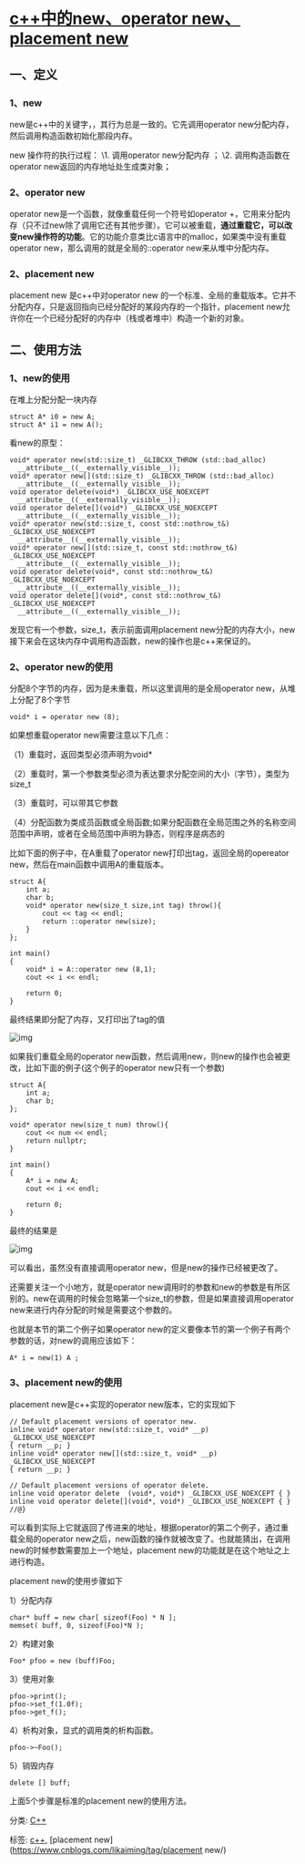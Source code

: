 # [c++中的new、operator new、placement new](https://www.cnblogs.com/likaiming/p/9393083.html)

## 一、定义

### 1、new

new是c++中的关键字，，其行为总是一致的。它先调用operator new分配内存，然后调用构造函数初始化那段内存。

new 操作符的执行过程：
\1. 调用operator new分配内存 ；
\2. 调用构造函数在operator new返回的内存地址处生成类对象；

### 2、operator new

operator new是一个函数，就像重载任何一个符号如operator +，它用来分配内存（只不过new除了调用它还有其他步骤）。它可以被重载，**通过重载它，可以改变new操作符的功能**。它的功能介意类比c语言中的malloc，如果类中没有重载operator new，那么调用的就是全局的::operator new来从堆中分配内存。

### 2、placement new

placement new 是c++中对operator new 的一个标准、全局的重载版本。它并不分配内存，只是返回指向已经分配好的某段内存的一个指针，placement new允许你在一个已经分配好的内存中（栈或者堆中）构造一个新的对象。

## 二、使用方法

### 1、new的使用

在堆上分配分配一块内存

```
struct A* i0 = new A;
struct A* i1 = new A();
```

看new的原型：



```
void* operator new(std::size_t) _GLIBCXX_THROW (std::bad_alloc)
  __attribute__((__externally_visible__));
void* operator new[](std::size_t) _GLIBCXX_THROW (std::bad_alloc)
  __attribute__((__externally_visible__));
void operator delete(void*) _GLIBCXX_USE_NOEXCEPT
  __attribute__((__externally_visible__));
void operator delete[](void*) _GLIBCXX_USE_NOEXCEPT
  __attribute__((__externally_visible__));
void* operator new(std::size_t, const std::nothrow_t&) _GLIBCXX_USE_NOEXCEPT
  __attribute__((__externally_visible__));
void* operator new[](std::size_t, const std::nothrow_t&) _GLIBCXX_USE_NOEXCEPT
  __attribute__((__externally_visible__));
void operator delete(void*, const std::nothrow_t&) _GLIBCXX_USE_NOEXCEPT
  __attribute__((__externally_visible__));
void operator delete[](void*, const std::nothrow_t&) _GLIBCXX_USE_NOEXCEPT
  __attribute__((__externally_visible__));
```



发现它有一个参数，size_t，表示前面调用placement new分配的内存大小，new接下来会在这块内存中调用构造函数，new的操作也是c++来保证的。

### 2、operator new的使用

分配8个字节的内存，因为是未重载，所以这里调用的是全局operator new，从堆上分配了8个字节

```
void* i = operator new (8);
```

如果想重载operator new需要注意以下几点：

（1）重载时，返回类型必须声明为void*

（2）重载时，第一个参数类型必须为表达要求分配空间的大小（字节），类型为size_t

（3）重载时，可以带其它参数

（4）分配函数为类成员函数或全局函数;如果分配函数在全局范围之外的名称空间范围中声明，或者在全局范围中声明为静态，则程序是病态的

比如下面的例子中，在A重载了operator new打印出tag，返回全局的opereator new，然后在main函数中调用A的重载版本。



```
struct A{
    int a;
    char b;
    void* operator new(size_t size,int tag) throw(){
        cout << tag << endl;
        return ::operator new(size);
    }
};

int main()
{
    void* i = A::operator new (8,1);
    cout << i << endl;

    return 0;
}
```



最终结果即分配了内存，又打印出了tag的值

![img](https://images2018.cnblogs.com/blog/1184911/201807/1184911-20180730205934307-1363296662.png)

如果我们重载全局的operator new函数，然后调用new，则new的操作也会被更改，比如下面的例子(这个例子的operator new只有一个参数)



```
struct A{
    int a;
    char b;
};

void* operator new(size_t num) throw(){
    cout << num << endl;
    return nullptr;
}

int main()
{
    A* i = new A;
    cout << i << endl;

    return 0;
}
```



最终的结果是

![img](https://images2018.cnblogs.com/blog/1184911/201807/1184911-20180730212829310-1090639798.png)

可以看出，虽然没有直接调用operator new，但是new的操作已经被更改了。

还需要关注一个小地方，就是operator new调用时的参数和new的参数是有所区别的。new在调用的时候会忽略第一个size_t的参数，但是如果直接调用operator new来进行内存分配的时候是需要这个参数的。

也就是本节的第二个例子如果operator new的定义要像本节的第一个例子有两个参数的话，对new的调用应该如下：

```
A* i = new(1) A ;
```

### 3、placement new的使用

placement new是c++实现的operator new版本，它的实现如下



```
// Default placement versions of operator new.
inline void* operator new(std::size_t, void* __p) _GLIBCXX_USE_NOEXCEPT
{ return __p; }
inline void* operator new[](std::size_t, void* __p) _GLIBCXX_USE_NOEXCEPT
{ return __p; }

// Default placement versions of operator delete.
inline void operator delete  (void*, void*) _GLIBCXX_USE_NOEXCEPT { }
inline void operator delete[](void*, void*) _GLIBCXX_USE_NOEXCEPT { }
//@}
```



可以看到实际上它就返回了传进来的地址，根据operator的第二个例子，通过重载全局的operator new之后，new函数的操作就被改变了。也就能猜出，在调用new的时候参数需要加上一个地址，placement new的功能就是在这个地址之上进行构造。

placement new的使用步骤如下

1）分配内存

```
char* buff = new char[ sizeof(Foo) * N ];
memset( buff, 0, sizeof(Foo)*N );
```

2）构建对象

```
Foo* pfoo = new (buff)Foo;
```

3）使用对象

```
pfoo->print();
pfoo->set_f(1.0f);
pfoo->get_f();
```

4）析构对象，显式的调用类的析构函数。

```
pfoo->~Foo();
```

5）销毁内存

```
delete [] buff;
```

上面5个步骤是标准的placement new的使用方法。

 



分类: [C++](https://www.cnblogs.com/likaiming/category/1133044.html)

标签: [c++](https://www.cnblogs.com/likaiming/tag/c%2B%2B/), [placement new](https://www.cnblogs.com/likaiming/tag/placement new/)